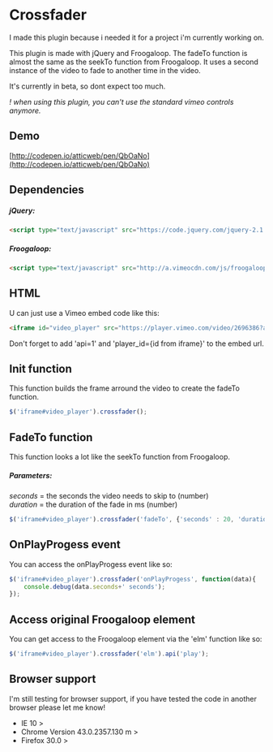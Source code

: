 # Crossfader

I made this plugin because i needed it for a project i'm currently working on.

This plugin is made with jQuery and Froogaloop. The fadeTo function is almost the same as the seekTo function from Froogaloop. It uses a second instance of the video to fade to another time in the video.

It's currently in beta, so dont expect too much.

_! when using this plugin, you can't use the standard vimeo controls anymore._

## Demo

[http://codepen.io/atticweb/pen/QbOaNo](http://codepen.io/atticweb/pen/QbOaNo)

## Dependencies

##### jQuery:
```html
<script type="text/javascript" src="https://code.jquery.com/jquery-2.1.4.min.js"></script>
```
##### Froogaloop:
```html
<script type="text/javascript" src="http://a.vimeocdn.com/js/froogaloop2.min.js"></script>
```

## HTML

U can just use a Vimeo embed code like this:

```html
<iframe id="video_player" src="https://player.vimeo.com/video/2696386?api=1&player_id=video_player" width="630" height="354" frameborder="0" webkitallowfullscreen mozallowfullscreen allowfullscreen></iframe>
```

Don't forget to add 'api=1' and 'player_id={id from iframe}' to the embed url.

## Init function

This function builds the frame arround the video to create the fadeTo function.

```javascript
$('iframe#video_player').crossfader();
```

## FadeTo function

This function looks a lot like the seekTo function from Froogaloop.

##### Parameters:

_seconds_ = the seconds the video needs to skip to (number)  
_duration_ = the duration of the fade in ms (number)

```javascript
$('iframe#video_player').crossfader('fadeTo', {'seconds' : 20, 'duration' : 500});
```

## OnPlayProgess event

You can access the onPlayProgess event like so:

```javascript
$('iframe#video_player').crossfader('onPlayProgess', function(data){
    console.debug(data.seconds+' seconds');
});
```

## Access original Froogaloop element

You can get access to the Froogaloop element via the 'elm' function like so:

```javascript
$('iframe#video_player').crossfader('elm').api('play');
```

## Browser support

I'm still testing for browser support, if you have tested the code in another browser please let me know!

 - IE 10 >  
 - Chrome Version 43.0.2357.130 m >
 - Firefox 30.0 >